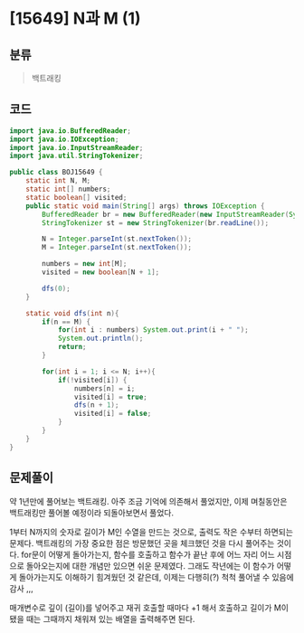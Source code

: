 # [15649] N과 M (1)

## 분류
> 백트래킹

## 코드
```java
import java.io.BufferedReader;
import java.io.IOException;
import java.io.InputStreamReader;
import java.util.StringTokenizer;

public class BOJ15649 {
    static int N, M;
    static int[] numbers;
    static boolean[] visited;
    public static void main(String[] args) throws IOException {
        BufferedReader br = new BufferedReader(new InputStreamReader(System.in));
        StringTokenizer st = new StringTokenizer(br.readLine());

        N = Integer.parseInt(st.nextToken());
        M = Integer.parseInt(st.nextToken());

        numbers = new int[M];
        visited = new boolean[N + 1];

        dfs(0);
    }

    static void dfs(int n){
        if(n == M) {
            for(int i : numbers) System.out.print(i + " ");
            System.out.println();
            return;
        }

        for(int i = 1; i <= N; i++){
            if(!visited[i]) {
                numbers[n] = i;
                visited[i] = true;
                dfs(n + 1);
                visited[i] = false;
            }
        }
    }
}
```

## 문제풀이

약 1년만에 풀어보는 백트래킹. 아주 조금 기억에 의존해서 풀었지만, 이제 며칠동안은 백트래킹만 풀어볼 예정이라 되돌아보면서 풀었다.

1부터 N까지의 숫자로 길이가 M인 수열을 만드는 것으로, 출력도 작은 수부터 하면되는 문제다.
백트래킹의 가장 중요한 점은 방문했던 곳을 체크했던 것을 다시 풀어주는 것이다. for문이 어떻게 돌아가는지, 함수를 호출하고 함수가 끝난 후에 어느 자리 어느 시점으로 돌아오는지에 대한 개념만 있으면 쉬운 문제였다. 
그래도 작년에는 이 함수가 어떻게 돌아가는지도 이해하기 힘겨웠던 것 같은데, 이제는 다행히(?) 척척 풀어낼 수 있음에 감사 ,,,

매개변수로 깊이 (길이)를 넣어주고 재귀 호출할 때마다 +1 해서 호출하고 길이가 M이 됐을 때는 그때까지 채워져 있는 배열을 출력해주면 된다.
